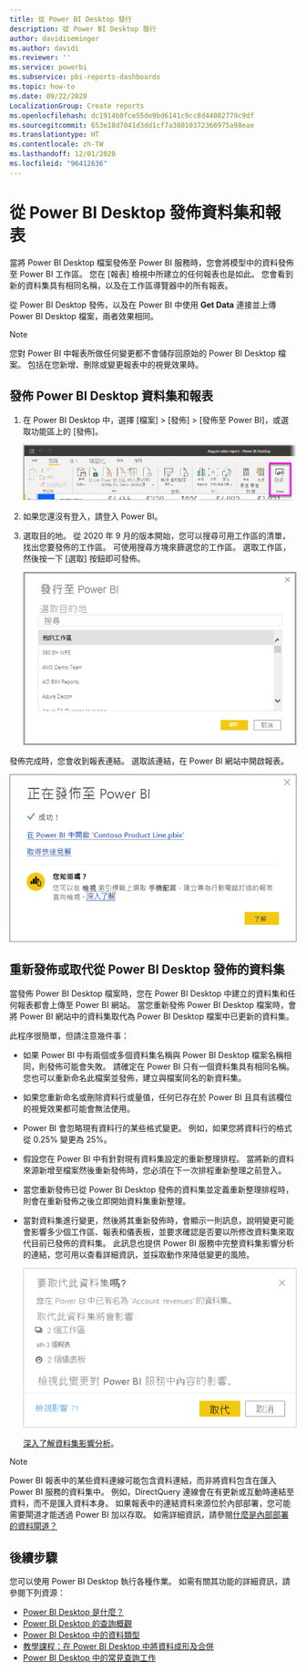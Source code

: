 ```yaml
---
title: 從 Power BI Desktop 發行
description: 從 Power BI Desktop 發行
author: davidiseminger
ms.author: davidi
ms.reviewer: ''
ms.service: powerbi
ms.subservice: pbi-reports-dashboards
ms.topic: how-to
ms.date: 09/22/2020
LocalizationGroup: Create reports
ms.openlocfilehash: dc1914b8fce55de9bd6141c9cc8d44082779c9df
ms.sourcegitcommit: 653e18d7041d3dd1cf7a38010372366975a98eae
ms.translationtype: HT
ms.contentlocale: zh-TW
ms.lasthandoff: 12/01/2020
ms.locfileid: "96412636"
---
```

# <a name="publish-datasets-and-reports-from-power-bi-desktop"></a>從 Power BI Desktop 發佈資料集和報表
當將 Power BI Desktop 檔案發佈至 Power BI 服務時，您會將模型中的資料發佈至 Power BI 工作區。 您在 [報表] 檢視中所建立的任何報表也是如此。 您會看到新的資料集具有相同名稱，以及在工作區導覽器中的所有報表。

從 Power BI Desktop 發佈，以及在 Power BI 中使用 **Get Data** 連接並上傳 Power BI Desktop 檔案，兩者效果相同。

> [!NOTE]
> 您對 Power BI 中報表所做任何變更都不會儲存回原始的 Power BI Desktop 檔案。 包括在您新增、刪除或變更報表中的視覺效果時。

## <a name="to-publish-a-power-bi-desktop-dataset-and-reports"></a>發佈 Power BI Desktop 資料集和報表
1. 在 Power BI Desktop 中，選擇 [檔案] \> [發佈] \> [發佈至 Power BI]，或選取功能區上的 [發佈]。  

   ![發佈按鈕](media/desktop-upload-desktop-files/pbid_publish_publishbutton.png)


2. 如果您還沒有登入，請登入 Power BI。
3. 選取目的地。 從 2020 年 9 月的版本開始，您可以搜尋可用工作區的清單，找出您要發佈的工作區。 可使用搜尋方塊來篩選您的工作區。 選取工作區，然後按一下 [選取] 按鈕即可發佈。

   ![選取發佈目的地](media/desktop-upload-desktop-files/pbid_publish_select_destination.png)

發佈完成時，您會收到報表連結。 選取該連結，在 Power BI 網站中開啟報表。

![發佈成功對話方塊](media/desktop-upload-desktop-files/pbid_publish_success.png)

## <a name="republish-or-replace-a-dataset-published-from-power-bi-desktop"></a>重新發佈或取代從 Power BI Desktop 發佈的資料集
當發佈 Power BI Desktop 檔案時，您在 Power BI Desktop 中建立的資料集和任何報表都會上傳至 Power BI 網站。 當您重新發佈 Power BI Desktop 檔案時，會將 Power BI 網站中的資料集取代為 Power BI Desktop 檔案中已更新的資料集。

此程序很簡單，但請注意幾件事：

* 如果 Power BI 中有兩個或多個資料集名稱與 Power BI Desktop 檔案名稱相同，則發佈可能會失敗。 請確定在 Power BI 只有一個資料集具有相同名稱。 您也可以重新命名此檔案並發佈，建立與檔案同名的新資料集。
* 如果您重新命名或刪除資料行或量值，任何已存在於 Power BI 且具有該欄位的視覺效果都可能會無法使用。 
* Power BI 會忽略現有資料行的某些格式變更。 例如，如果您將資料行的格式從 0.25% 變更為 25%。
* 假設您在 Power BI 中有針對現有資料集設定的重新整理排程。 當將新的資料來源新增至檔案然後重新發佈時，您必須在下一次排程重新整理之前登入。
* 當您重新發佈已從 Power BI Desktop 發佈的資料集並定義重新整理排程時，則會在重新發佈之後立即開始資料集重新整理。
* 當對資料集進行變更，然後將其重新發佈時，會顯示一則訊息，說明變更可能會影響多少個工作區、報表和儀表板，並要求確認是否要以所修改資料集來取代目前已發佈的資料集。 此訊息也提供 Power BI 服務中完整資料集影響分析的連結，您可用以查看詳細資訊，並採取動作來降低變更的風險。

   ![重新發佈資料集的影響警告](media/desktop-upload-desktop-files/pbid-dataset-impact-analysis-desktop-warning.png)

   [深入了解資料集影響分析](../collaborate-share/service-dataset-impact-analysis.md)。

> [!NOTE]
> Power BI 報表中的某些資料連線可能包含資料連結，而非將資料包含在匯入 Power BI 服務的資料集中。 例如，DirectQuery 連線會在有更新或互動時連結至資料，而不是匯入資料本身。 如果報表中的連結資料來源位於內部部署，您可能需要閘道才能透過 Power BI 加以存取。 如需詳細資訊，請參閱[什麼是內部部署的資料閘道？](../connect-data/service-gateway-onprem.md)
> 

## <a name="next-steps"></a>後續步驟

您可以使用 Power BI Desktop 執行各種作業。 如需有關其功能的詳細資訊，請參閱下列資源：

* [Power BI Desktop 是什麼？](../fundamentals/desktop-what-is-desktop.md)
* [Power BI Desktop 的查詢概觀](../transform-model/desktop-query-overview.md)
* [Power BI Desktop 中的資料類型](../connect-data/desktop-data-types.md)
* [教學課程：在 Power BI Desktop 中將資料成形及合併](../connect-data/desktop-shape-and-combine-data.md)
* [Power BI Desktop 中的常見查詢工作](../transform-model/desktop-common-query-tasks.md)
